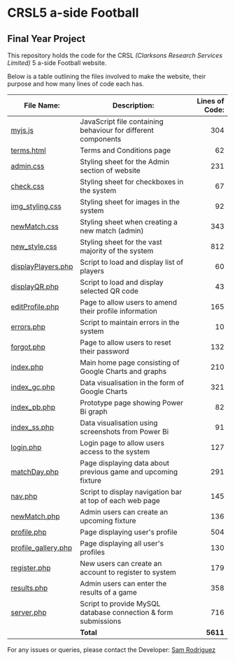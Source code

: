# CRSL5 a-side Football
## Final Year Project

This repository holds the code for the CRSL _(Clarksons Research Services Limited)_ 5 a-side Football website. 

Below is a table outlining the files involved to make the website, their purpose and how many lines of code each has.

| File Name:           | Description:                                                                               | Lines of Code: |
| -------------------- |--------------------------------------------------------------------------------------------| --------------:|
| [myjs.js](../master/myjs.jss)                   | JavaScript file containing behaviour for different components   | 304            |
| [terms.html](../master/terms.html)              | Terms and Conditions page                                       | 62             |
| [admin.css](../master/CSS/admin.css)            | Styling sheet for the Admin section of website                  | 231            |
| [check.css](../master/CSS/check.css)            | Styling sheet for checkboxes in the system                      | 67             |
| [img_styling.css](../master/CSS/img_styling.css)| Styling sheet for images in the system                          | 92             |
| [newMatch.css](../master/CSS/newMatch.css)      | Styling sheet when creating a new match (admin)                 | 343            |
| [new_style.css](../master/CSS/new_style.css)    | Styling sheet for the vast majority of the system               | 812            |
| [displayPlayers.php](../master/PHP/displayPlayers.php)  | Script to load and display list of players             | 60             |
| [displayQR.php](../master/PHP/displayQR.php)   | Script to load and display selected QR code                     | 43             |
| [editProfile.php](../master/PHP/editProfile.php) | Page to allow users to amend their profile information        | 165            |
| [errors.php](../master/PHP/errors.php)         | Script to maintain errors in the system                         | 10             |
| [forgot.php](../master/PHP/forgot.php)         | Page to allow users to reset their password                     | 132            |
| [index.php](../master/PHP/index.php)           | Main home page consisting of Google Charts and graphs           | 210            |
| [index_gc.php](../master/PHP/index_gc.php)     | Data visualisation in the form of Google Charts                 | 321            |
| [index_pb.php](../master/PHP/index_pb.php)     | Prototype page showing Power Bi graph                           | 82             |
| [index_ss.php](../master/PHP/index_ss.php)     | Data visualisation using screenshots from Power Bi              | 91             |
| [login.php](../master/PHP/login.php)            | Login page to allow users access to the system                  | 127            |
| [matchDay.php](../master/PHP/matchDay.php)      | Page displaying data about previous game and upcoming fixture   | 291            |
| [nav.php](../master/PHP/nav.php)                | Script to display navigation bar at top of each web page        | 145            |
| [newMatch.php](../master/PHP/newMatch.php)      | Admin users can create an upcoming fixture                      | 136            |
| [profile.php](../master/PHP/profile.php)        | Page displaying user's profile                                  | 504            |
| [profile_gallery.php](../master/PHP/profile_gallery.php)|  Page displaying all user's profiles                     | 130            | 
| [register.php](../master/PHP/register.php)      | New users can create an account to register to system           | 179            |
| [results.php](../master/PHP/results.php)        | Admin users can enter the results of a game                     | 358            |
| [server.php](../master/PHP/server.php)          | Script to provide MySQL database connection & form submissions  | 716            |
|                                                 | **Total**                                                       | **5611**       |

For any issues or queries, please contact the Developer: [Sam Rodriguez](mailto:samrod09@hotmail.com?subject=[Website]) 
